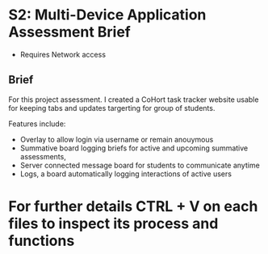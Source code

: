 # S2: Multi-Device Application Assessment Brief

* Requires Network access

## Brief
For this project assessment. I created a CoHort task tracker website usable for keeping tabs and updates targerting for group of students.


Features include:
* Overlay to allow login via username or remain anouymous
* Summative board logging briefs for active and upcoming summative assessments,
* Server connected message board for students to communicate anytime
* Logs, a board automatically logging interactions of active users
# For further details CTRL + V on each files to inspect its process and functions